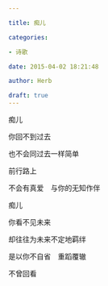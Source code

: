 ```yaml
---

title: 痴儿

categories:

- 诗歌

date: 2015-04-02 18:21:48

author: Herb

draft: true
---
```


痴儿

你回不到过去

也不会同过去一样简单

前行路上

不会有真爱　与你的无知作伴

痴儿

你看不见未来

却往往为未来不定地羁绊

是以你不自省　重蹈覆辙

不曾回看
